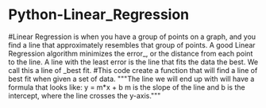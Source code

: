 # Python-Linear_Regression
#Linear Regression is when you have a group of points on a graph, and you find a line that approximately resembles that group of points. A good Linear Regression algorithm minimizes the error_, or the distance from each point to the line. A line with the least error is the line that fits the data the best. We call this a line of _best fit. #This code create a function that will find a line of best fit when given a set of data. """The line we will end up with will have a formula that looks like: y = m*x + b m is the slope of the line and b is the intercept, where the line crosses the y-axis."""
